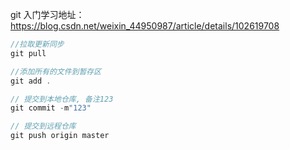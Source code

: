 git 入门学习地址：https://blog.csdn.net/weixin_44950987/article/details/102619708

```js
//拉取更新同步
git pull

//添加所有的文件到暂存区
git add .

// 提交到本地仓库, 备注123
git commit -m"123" 

// 提交到远程仓库
git push origin master

```



```js

```

